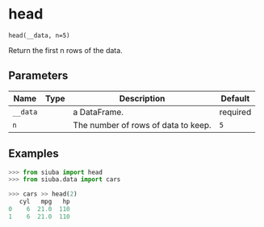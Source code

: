 # head

`head(__data, n=5)`

Return the first n rows of the data.

## Parameters

| Name     | Type   | Description                         | Default   |
|----------|--------|-------------------------------------|-----------|
| `__data` |        | a DataFrame.                        | required  |
| `n`      |        | The number of rows of data to keep. | `5`       |

## Examples

```python
>>> from siuba import head
>>> from siuba.data import cars
```

```python
>>> cars >> head(2)
   cyl   mpg   hp
0    6  21.0  110
1    6  21.0  110
```